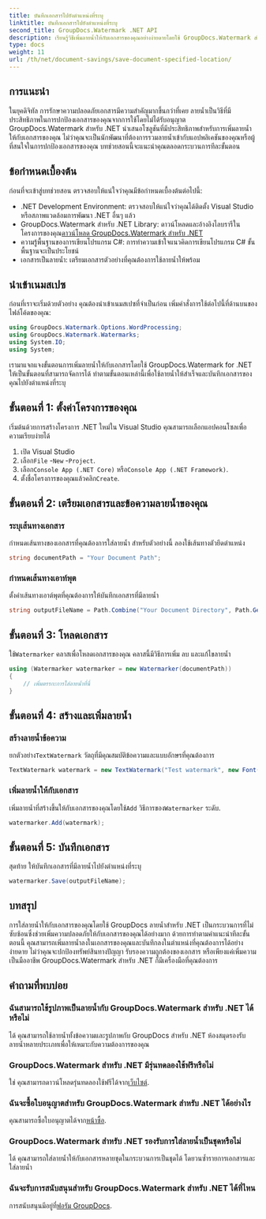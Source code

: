 ```yaml
---
title: บันทึกเอกสารไปยังตำแหน่งที่ระบุ
linktitle: บันทึกเอกสารไปยังตำแหน่งที่ระบุ
second_title: GroupDocs.Watermark .NET API
description: เรียนรู้วิธีเพิ่มลายน้ำให้กับเอกสารของคุณอย่างง่ายดายโดยใช้ GroupDocs.Watermark สำหรับ .NET พร้อมคำแนะนำทีละขั้นตอนนี้ เพิ่มความปลอดภัยให้กับเอกสาร
type: docs
weight: 11
url: /th/net/document-savings/save-document-specified-location/
---
```

## การแนะนำ
ในยุคดิจิทัล การรักษาความปลอดภัยเอกสารมีความสำคัญมากขึ้นกว่าที่เคย ลายน้ำเป็นวิธีที่มีประสิทธิภาพในการปกป้องเอกสารของคุณจากการใช้โดยไม่ได้รับอนุญาต GroupDocs.Watermark สำหรับ .NET นำเสนอโซลูชันที่มีประสิทธิภาพสำหรับการเพิ่มลายน้ำให้กับเอกสารของคุณ ไม่ว่าคุณจะเป็นนักพัฒนาที่ต้องการรวมลายน้ำเข้ากับแอปพลิเคชันของคุณหรือผู้ที่สนใจในการปกป้องเอกสารของคุณ บทช่วยสอนนี้จะแนะนำคุณตลอดกระบวนการทีละขั้นตอน
## ข้อกำหนดเบื้องต้น
ก่อนที่จะเข้าสู่บทช่วยสอน ตรวจสอบให้แน่ใจว่าคุณมีข้อกำหนดเบื้องต้นต่อไปนี้:
- .NET Development Environment: ตรวจสอบให้แน่ใจว่าคุณได้ติดตั้ง Visual Studio หรือสภาพแวดล้อมการพัฒนา .NET อื่นๆ แล้ว
-  GroupDocs.Watermark สำหรับ .NET Library: ดาวน์โหลดและอ้างอิงไลบรารีในโครงการของคุณ[ดาวน์โหลด GroupDocs.Watermark สำหรับ .NET](https://releases.groupdocs.com/Watermark/net/)
- ความรู้พื้นฐานของการเขียนโปรแกรม C#: การทำความเข้าใจแนวคิดการเขียนโปรแกรม C# ขั้นพื้นฐานจะเป็นประโยชน์
- เอกสารเป็นลายน้ำ: เตรียมเอกสารตัวอย่างที่คุณต้องการใช้ลายน้ำให้พร้อม
## นำเข้าเนมสเปซ
ก่อนที่เราจะเริ่มด้วยตัวอย่าง คุณต้องนำเข้าเนมสเปซที่จำเป็นก่อน เพิ่มคำสั่งการใช้ต่อไปนี้ที่ด้านบนของไฟล์โค้ดของคุณ:
```csharp
using GroupDocs.Watermark.Options.WordProcessing;
using GroupDocs.Watermark.Watermarks;
using System.IO;
using System;
```
เรามาแจกแจงขั้นตอนการเพิ่มลายน้ำให้กับเอกสารโดยใช้ GroupDocs.Watermark for .NET ให้เป็นขั้นตอนที่สามารถจัดการได้ ทำตามขั้นตอนเหล่านี้เพื่อใช้ลายน้ำให้สำเร็จและบันทึกเอกสารของคุณไปยังตำแหน่งที่ระบุ
## ขั้นตอนที่ 1: ตั้งค่าโครงการของคุณ
เริ่มต้นด้วยการสร้างโครงการ .NET ใหม่ใน Visual Studio คุณสามารถเลือกแอปคอนโซลเพื่อความเรียบง่ายได้
1. เปิด Visual Studio
2.  เลือก`File` -`New` -`Project`.
3.  เลือก`Console App (.NET Core)` หรือ`Console App (.NET Framework)`.
4.  ตั้งชื่อโครงการของคุณแล้วคลิก`Create`.

## ขั้นตอนที่ 2: เตรียมเอกสารและข้อความลายน้ำของคุณ
### ระบุเส้นทางเอกสาร
กำหนดเส้นทางของเอกสารที่คุณต้องการใส่ลายน้ำ สำหรับตัวอย่างนี้ ลองใช้เส้นทางตัวยึดตำแหน่ง
```csharp
string documentPath = "Your Document Path";
```
### กำหนดเส้นทางเอาท์พุต
ตั้งค่าเส้นทางเอาต์พุตที่คุณต้องการให้บันทึกเอกสารที่มีลายน้ำ
```csharp
string outputFileName = Path.Combine("Your Document Directory", Path.GetFileName(documentPath));
```
## ขั้นตอนที่ 3: โหลดเอกสาร
 ใช้`Watermarker` คลาสเพื่อโหลดเอกสารของคุณ คลาสนี้มีวิธีการเพิ่ม ลบ และแก้ไขลายน้ำ
```csharp
using (Watermarker watermarker = new Watermarker(documentPath))
{
    // เพิ่มตรรกะการใส่ลายน้ำที่นี่
}
```
## ขั้นตอนที่ 4: สร้างและเพิ่มลายน้ำ

### สร้างลายน้ำข้อความ
 ยกตัวอย่าง`TextWatermark` วัตถุที่มีคุณสมบัติข้อความและแบบอักษรที่คุณต้องการ
```csharp
TextWatermark watermark = new TextWatermark("Test watermark", new Font("Arial", 12));
```
### เพิ่มลายน้ำให้กับเอกสาร
 เพิ่มลายน้ำที่สร้างขึ้นให้กับเอกสารของคุณโดยใช้`Add` วิธีการของ`Watermarker` ระดับ.
```csharp
watermarker.Add(watermark);
```
## ขั้นตอนที่ 5: บันทึกเอกสาร
สุดท้าย ให้บันทึกเอกสารที่มีลายน้ำไปยังตำแหน่งที่ระบุ
```csharp
watermarker.Save(outputFileName);
```
## บทสรุป
การใส่ลายน้ำให้กับเอกสารของคุณโดยใช้ GroupDocs ลายน้ำสำหรับ .NET เป็นกระบวนการที่ไม่ซับซ้อนซึ่งช่วยเพิ่มความปลอดภัยให้กับเอกสารของคุณได้อย่างมาก ด้วยการทำตามคำแนะนำทีละขั้นตอนนี้ คุณสามารถเพิ่มลายน้ำลงในเอกสารของคุณและบันทึกลงในตำแหน่งที่คุณต้องการได้อย่างง่ายดาย ไม่ว่าคุณจะปกป้องทรัพย์สินทางปัญญา รับรองความถูกต้องของเอกสาร หรือเพียงแค่เพิ่มความเป็นมืออาชีพ GroupDocs.Watermark สำหรับ .NET ก็มีเครื่องมือที่คุณต้องการ
## คำถามที่พบบ่อย
### ฉันสามารถใช้รูปภาพเป็นลายน้ำกับ GroupDocs.Watermark สำหรับ .NET ได้หรือไม่
ได้ คุณสามารถใช้ลายน้ำทั้งข้อความและรูปภาพกับ GroupDocs สำหรับ .NET ห้องสมุดรองรับลายน้ำหลายประเภทเพื่อให้เหมาะกับความต้องการของคุณ
### GroupDocs.Watermark สำหรับ .NET มีรุ่นทดลองใช้ฟรีหรือไม่
 ใช่ คุณสามารถดาวน์โหลดรุ่นทดลองใช้ฟรีได้จาก[เว็บไซต์](https://releases.groupdocs.com/).
### ฉันจะซื้อใบอนุญาตสำหรับ GroupDocs.Watermark สำหรับ .NET ได้อย่างไร
 คุณสามารถซื้อใบอนุญาตได้จาก[หน้าซื้อ](https://purchase.groupdocs.com/buy).
### GroupDocs.Watermark สำหรับ .NET รองรับการใส่ลายน้ำเป็นชุดหรือไม่
ได้ คุณสามารถใส่ลายน้ำให้กับเอกสารหลายชุดในกระบวนการเป็นชุดได้ โดยวนซ้ำรายการเอกสารและใส่ลายน้ำ
### ฉันจะรับการสนับสนุนสำหรับ GroupDocs.Watermark สำหรับ .NET ได้ที่ไหน
 การสนับสนุนมีอยู่ที่[ฟอรัม GroupDocs](https://forum.groupdocs.com/c/watermark/19).